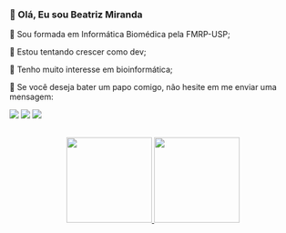 ### 👋 Olá, Eu sou Beatriz Miranda

<p align="left">
   🔭 Sou formada em Informática Biomédica pela FMRP-USP; 
</p>

<p align="left">
   🌱 Estou tentando crescer como dev; 
</p>

<p align="left">
   👀 Tenho muito interesse em bioinformática;
</p>

<p align="left">
  💌 Se você deseja bater um papo comigo, não hesite em me enviar uma mensagem:
</p>
<div> 
   <a href="https://www.linkedin.com/in/beatriz-miranda-b81345165/" target="_blank"><img src="https://img.shields.io/badge/-LinkedIn-%230077B5?style=for-the-badge&logo=linkedin&logoColor=white" target="_blank"></a>
  <a href="https://www.instagram.com/bea.ttrix" target="_blank"><img src="https://img.shields.io/badge/-Instagram-%23E4405F?style=for-the-badge&logo=instagram&logoColor=white" target="_blank"></a>
  <a href = "mailto:bea.miranda.triz@gmail.com"><img src="https://img.shields.io/badge/-Gmail-%23333?style=for-the-badge&logo=gmail&logoColor=white" target="_blank"></a>

</div>

##

<div align="center">
  <a href="https://github.com/MirandaBeatriz">
  <img height="150em" src="https://github-readme-stats.vercel.app/api?username=MirandaBeatriz&show_icons=true&theme=dracula&include_all_commits=true&count_private=true"/>
  <img height="150em" src="https://github-readme-stats.vercel.app/api/top-langs/?username=MirandaBeatriz&layout=compact&langs_count=7&theme=dracula"/>
</div>
